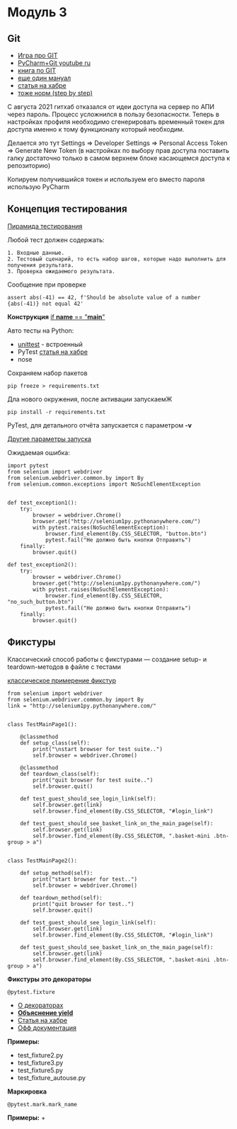 # Модуль 3

## Git
+ [Игра про GIT](https://learngitbranching.js.org/?locale=ru_RU )
+ [PyCharm+Git youtube ru](https://www.youtube.com/watch?v=9VKKZNqzPcE)
+ [книга по GIT](https://git-scm.com/book/ru/v2/)
+ [еще один мануал](http://www-cs-students.stanford.edu/~blynn/gitmagic/intl/ru/index.html)
+ [статья на хабре](https://habr.com/ru/company/intel/blog/344962/)
+ [тоже норм (step by step)](https://githowto.com/ru)


С августа 2021 гитхаб отказался от идеи доступа на сервер по АПИ через пароль. Процесс усложнился в пользу безопасности. Теперь в настройках профиля необходимо сгенерировать временный токен для доступа именно к тому функционалу который необходим.

Делается это тут Settings  => Developer Settings => Personal Access Token => Generate New Token (в настройках по выбору прав доступа поставить галку достаточно только в самом верхнем блоке касающемся доступа к репозиторию)

Копируем получившийся токен и используем его вместо пароля
использую PyCharm

## Концепция тестирования

[Пирамида тестирования](https://habr.com/ru/post/358950/)

Любой тест должен содержать:

    1. Входные данные.
    2. Тестовый сценарий, то есть набор шагов, которые надо выполнить для получения результата.
    3. Проверка ожидаемого результата.

Сообщение при проверке
    
    assert abs(-41) == 42, f'Should be absolute value of a number {abs(-41)} not equal 42'

**Конструкция** [if __name__ == "__main__"](https://www.youtube.com/watch?v=cW_-zGG4ef4)

Авто тесты на Python:
+ [unittest](https://docs.python.org/3/library/unittest.html) - встроенный
+ PyTest [статья на хабре](https://habr.com/ru/post/269759/)
+ nose

Сохраняем набор пакетов

    pip freeze > requirements.txt

Дла нового окружения, после активации запускаемЖ
    
    pip install -r requirements.txt

PyTest, для детального отчёта запускается с параметром **-v**

[Другие параметры запуска](https://gist.github.com/amatellanes/12136508b816469678c2)

Ожидаемая ошибка:
    
    import pytest
    from selenium import webdriver
    from selenium.webdriver.common.by import By
    from selenium.common.exceptions import NoSuchElementException
    
    
    def test_exception1():
        try:
            browser = webdriver.Chrome()
            browser.get("http://selenium1py.pythonanywhere.com/")
            with pytest.raises(NoSuchElementException):
                browser.find_element(By.CSS_SELECTOR, "button.btn")
                pytest.fail("Не должно быть кнопки Отправить")
        finally: 
            browser.quit()
    
    def test_exception2():
        try:
            browser = webdriver.Chrome()
            browser.get("http://selenium1py.pythonanywhere.com/")
            with pytest.raises(NoSuchElementException):
                browser.find_element(By.CSS_SELECTOR, "no_such_button.btn")
                pytest.fail("Не должно быть кнопки Отправить")
        finally: 
            browser.quit()


## Фикстуры

Классический способ работы с фикстурами — создание setup- и teardown-методов в файле с тестами

[классическое примерение фикстур](https://docs.pytest.org/en/latest/how-to/xunit_setup.html)

    from selenium import webdriver
    from selenium.webdriver.common.by import By
    link = "http://selenium1py.pythonanywhere.com/"
    
    
    class TestMainPage1():
    
        @classmethod
        def setup_class(self):
            print("\nstart browser for test suite..")
            self.browser = webdriver.Chrome()
    
        @classmethod
        def teardown_class(self):
            print("quit browser for test suite..")
            self.browser.quit()
    
        def test_guest_should_see_login_link(self):
            self.browser.get(link)
            self.browser.find_element(By.CSS_SELECTOR, "#login_link")
    
        def test_guest_should_see_basket_link_on_the_main_page(self):
            self.browser.get(link)
            self.browser.find_element(By.CSS_SELECTOR, ".basket-mini .btn-group > a")
    
    
    class TestMainPage2():
    
        def setup_method(self):
            print("start browser for test..")
            self.browser = webdriver.Chrome()
    
        def teardown_method(self):
            print("quit browser for test..")
            self.browser.quit()
    
        def test_guest_should_see_login_link(self):
            self.browser.get(link)
            self.browser.find_element(By.CSS_SELECTOR, "#login_link")
    
        def test_guest_should_see_basket_link_on_the_main_page(self):
            self.browser.get(link)
            self.browser.find_element(By.CSS_SELECTOR, ".basket-mini .btn-group > a")


**Фикстуры это декораторы**
    
    @pytest.fixture

+ [О декораторах](https://pythonworld.ru/osnovy/dekoratory.html)
+ **[Объяснение yield](https://www.youtube.com/watch?v=ZjaVrzOkpZk)**
+ [Статья на хабре](https://habr.com/ru/company/yandex/blog/242795/)
+ [Офф документация](https://docs.pytest.org/en/stable/explanation/fixtures.html)

**Примеры:**
+ test_fixture2.py
+ test_fixture3.py
+ test_fixture5.py
+ test_fixture_autouse.py


**Маркировка**

    @pytest.mark.mark_name


**Примеры:**
+
